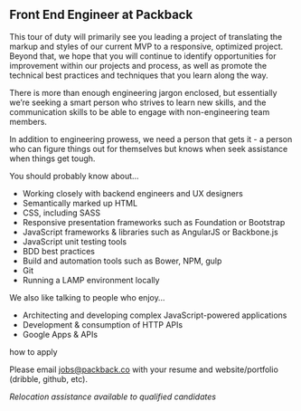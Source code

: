 Front End Engineer at Packback
--------------

This tour of duty will primarily see you leading a project of translating the markup and styles of our current MVP to a responsive, optimized project. Beyond that, we hope that you will continue to identify opportunities for improvement within our projects and process, as well as promote the technical best practices and techniques that you learn along the way.
 
There is more than enough engineering jargon enclosed, but essentially we’re seeking a smart person who strives to learn new skills, and the communication skills to be able to engage with non-engineering team members.
 
In addition to engineering prowess, we need a person that gets it - a person who can figure things out for themselves but knows when seek assistance when things get tough.
 
You should probably know about…

- Working closely with backend engineers and UX designers
- Semantically marked up HTML
- CSS, including SASS
- Responsive presentation frameworks such as Foundation or Bootstrap
- JavaScript frameworks & libraries such as AngularJS or Backbone.js
- JavaScript unit testing tools
- BDD best practices
- Build and automation tools such as Bower, NPM, gulp
- Git
- Running a LAMP environment locally
 
We also like talking to people who enjoy…

- Architecting and developing complex JavaScript-powered applications
- Development & consumption of HTTP APIs
- Google Apps & APIs
 
how to apply

Please email jobs@packback.co with your resume and website/portfolio (dribble, github, etc).

*Relocation assistance available to qualified candidates*
